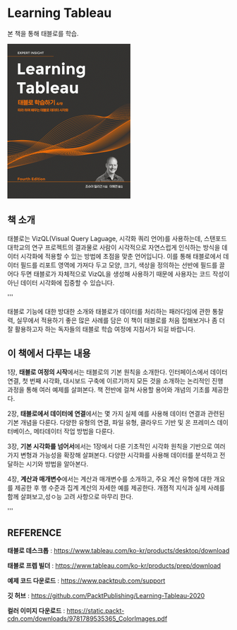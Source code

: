 # Learning Tableau

본 책을 통해 태블로를 학습.

![](images/book.jpg) 


## 책 소개

 태블로는 VizQL(Visual Query Laguage, 시각화 쿼리 언어)를 사용하는데, 스탠포드대학교의 연구 프로젝트의 결과물로 사람이 시각적으로 자연스럽게 인식하는 방식을 데이터 시각화에 적용할 수 있는 방법에 초점을 맞춘 언어입니다. 이를 통해 태블로에서 데이터 필드를 리포트 영역에 가져다 두고 모양, 크기, 색상을 정의하는 선반에 필드를 끌어다 두면 태블로가 자체적으로 VizQL을 생성해 사용하기 때문에 사용자는 코드 작성이 아닌 데이터 시각화에 집중할 수 있습니다.

'''

 태블로 기능에 대한 방대한 소개와 태블로가 데이터를 처리하는 패러다임에 관한 통찰력, 실무에서 적용하기 좋은 많은 사례를 담은 이 책이 태블로를 처음 접해보거나 좀 더 잘 활용하고자 하는 독자들의 태블로 학습 여정에 지침서가 되길 바랍니다.
    

## 이 책에서 다루는 내용

1장, **태블로 여정의 시작**에서는 태블로의 기본 원칙을 소개한다. 인터페이스에서 데이터 연결, 첫 번째 시각화, 대시보드 구축에 이르기까지 모든 것을 소개하는 논리적인 진행 과정을 통해 여러 예제를 살펴본다. 책 전반에 걸쳐 사용할 용어와 개념의 기초를 제공한다.

2장, **태블로에서 데이터에 연결**에서는 몇 가지 실제 예를 사용해 데이터 연결과 관련된 기본 개념을 다룬다. 다양한 유형의 연결, 파일 유형, 클라우드 기반 및 온 프레미스 데이터베이스, 메타데이터 작업 방법을 다룬다.

3장, **기본 시각화를 넘어서**에서는 1장에서 다룬 기초적인 시각화 원칙을 기반으로 여러 가지 변형과 가능성을 확장해 살펴본다. 다양한 시각화를 사용해 데이터를 분석하고 전달하는 시기와 방법을 알아본다.

4장, **계산과 매개변수**에서는 계산과 매개변수를 소개하고, 주요 계산 유형에 대한 개요를 제공한 후 행 수준과 집계 계산의 자세한 예를 제공한다. 개졈적 지식과 실제 사례를 함께 살펴보고,성ㅇ능 고려 사항으로 마무리 한다.

'''


## REFERENCE

**태블로 데스크톱** : https://www.tableau.com/ko-kr/products/desktop/download

**태블로 프렙 빌더** : https://www.tableau.com/ko-kr/products/prep/download

**예제 코드 다운로드** : https://www.packtpub.com/support

**깃 허브** : https://github.com/PacktPublishing/Learning-Tableau-2020

**컬러 이미지 다운로드** : https://static.packt-cdn.com/downloads/9781789535365_ColorImages.pdf
